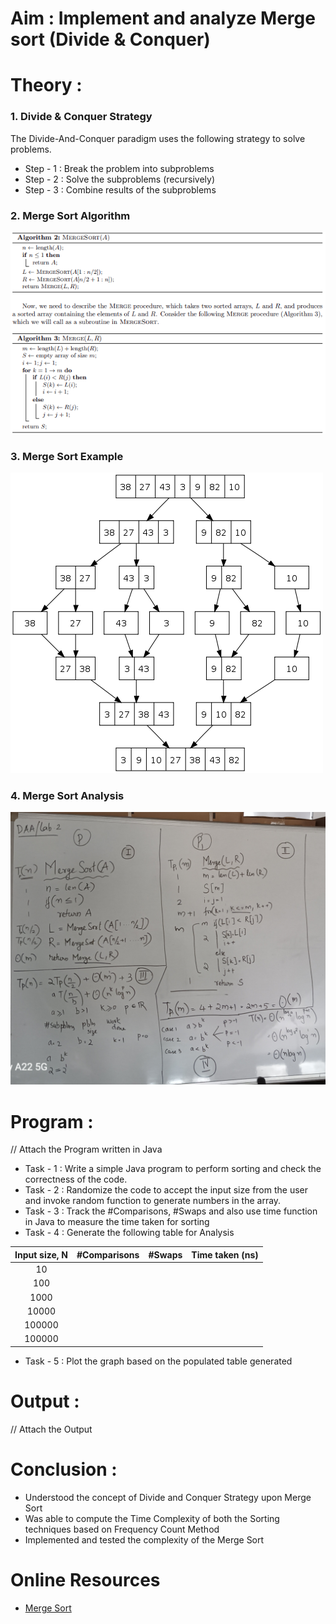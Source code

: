 # Aim : Implement and analyze Merge sort  (Divide & Conquer)
  
# Theory : 

### 1. Divide & Conquer Strategy
The Divide-And-Conquer paradigm uses the following strategy to solve problems.
- Step - 1 : Break the problem into subproblems
- Step - 2 : Solve the subproblems (recursively)
- Step - 3 : Combine results of the subproblems

### 2. Merge Sort Algorithm

![Algorithm](https://github.com/LifnaJos/Design-Analysis-of-Algorithm-Lab/blob/main/Experiments/Merge-Sort-Algo.png)

### 3. Merge Sort Example

![Example](https://github.com/LifnaJos/Design-Analysis-of-Algorithm-Lab/blob/main/Experiments/Merge-Sort-example.png)

### 4. Merge Sort Analysis

![Analysis](https://github.com/LifnaJos/Design-Analysis-of-Algorithm-Lab/blob/main/Experiments/MergeSort-Analysis.jpg)

# Program : 
// Attach the Program written in Java
- Task - 1 : Write a simple Java program to perform sorting and check the correctness of the code.
- Task - 2 : Randomize the code to accept the input size from the user and invoke random function to generate numbers in the array.
- Task - 3 : Track the #Comparisons, #Swaps and also use time function in Java to measure the time taken for sorting
- Task - 4 : Generate the following table for Analysis
  
| Input size, N | #Comparisons | #Swaps  | Time taken (ns) |
| :-------------:| :--------: | :--------------:  | :----------: |
| 10             |    |   |  |  |
| 100             |    |   |  |  |
| 1000             |    |   |  |  |
| 10000             |    |   |  |  |
| 100000             |    |   |  |  |
| 100000             |    |   |  |  |

- Task - 5 : Plot the graph based on the populated table generated
  
# Output :
// Attach the Output

# Conclusion : 
* Understood the concept of Divide and Conquer Strategy upon Merge Sort
* Was able to compute the Time Complexity of both the Sorting techniques based on Frequency Count Method
* Implemented and tested the complexity of the Merge Sort

# Online Resources
* [Merge Sort](https://web.stanford.edu/class/archive/cs/cs161/cs161.1176/Lectures/CS161Lecture02.pdf)
